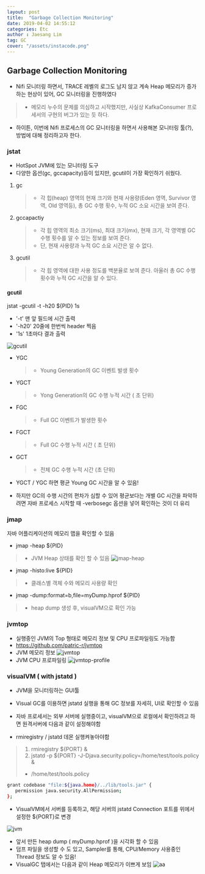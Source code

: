 ```yaml
---
layout: post
title:  "Garbage Collection Monitoring"
date: 2019-04-02 14:55:12
categories: Etc
author : Jaesang Lim
tag: GC
cover: "/assets/instacode.png"
---
```


## Garbage Collection Monitoring


- Nifi 모니터링 하면서, TRACE 레벨의 로그도 남지 않고 계속 Heap 메모리가 증가하는 현상이 있어, GC 모니터링을 진행하였다
> - 메모리 누수의 문제를 의심하고 시작했지만, 사실상 KafkaConsumer 프로세서의 구현의 버그가 있는 듯 하다.
- 하이튼, 이번에 Nifi 프로세스의 GC 모니터링을 하면서 사용해본 모니터링 툴(?), 방법에 대해 정리하고자 한다. 


### jstat
- HotSpot JVM에 있는 모니터링 도구
- 다양한 옵션(gc, gccapacity)등이 있지만, gcutil이 가장 확인하기 쉬웠다.

1. gc
	> - 각 힙(heap) 영역의 현재 크기와 현재 사용량(Eden 영역, Survivor 영역, Old 영역등), 총 GC 수행 횟수, 누적 GC 소요 시간을 보여 준다.
2. gccapactiy
	> - 각 힙 영역의 최소 크기(ms), 최대 크기(mx), 현재 크기, 각 영역별 GC 수행 횟수를 알 수 있는 정보를 보여 준다.
	> - 단, 현재 사용량과 누적 GC 소요 시간은 알 수 없다.
3. gcutil
	> - 각 힙 영역에 대한 사용 정도를 백분율로 보여 준다. 아울러 총 GC 수행 횟수와 누적 GC 시간을 알 수 있다.

#### gcutil
jstat -gcutil -t -h20 ${PID} 1s
 
- '-t' 맨 앞 필드에 시간 출력
- '-h20' 20줄에 한번씩 header 찍음
- '1s' 1초마다 결과 출력

![gcutil](https://user-images.githubusercontent.com/12586821/55393255-e43a3580-5577-11e9-922f-6b5c60c324dd.png)

- YGC 
 	> - Young Generation의 GC 이벤트 발생 횟수
- YGCT 
  > - Yong Generation의 GC 수행 누적 시간	 ( 초 단위)
- FGC 
  > - Full GC 이벤트가 발생한 횟수	
- FGCT 
  > - Full GC 수행 누적 시간	 ( 초 단위)
- GCT 
  > - 전체 GC 수행 누적 시간 (초 단위)

- YGCT / YGC 하면 평균 Young GC 시간을 알 수 있음!
- 하지만 GC의 수행 시간의 편차가 심할 수 있어 평균보다는 개별 GC 시간을 파악하려면 자바 프로세스 시작할 때 -verbosegc 옵션을 넣어 확인하는 것이 더 유리

### jmap
자바 어플리케이션의 메모리 맵을 확인할 수 있음

- jmap  -heap ${PID}
> - JVM Heap 상태를 확인 할 수 있음
![jmap-heap](https://user-images.githubusercontent.com/12586821/55393214-cff63880-5577-11e9-96a4-aaf54a6086e3.png)

- jmap -histo:live ${PID}
> - 클래스별 객체 수와 메모리 사용량 확인

- jmap -dump:format=b,file=myDump.hprof ${PID}
> - heap dump 생성 후, visualVM으로 확인 가능

### jvmtop

- 실행중인 JVM의 Top 형태로 메모리 정보 및 CPU 프로파일링도 가능함
- https://github.com/patric-r/jvmtop
- JVM 메모리 정보
![jvmtop](https://user-images.githubusercontent.com/12586821/55393212-cf5da200-5577-11e9-94c1-4d1704e31852.png)
- JVM CPU 프로파일링
![jvmtop-profile](https://user-images.githubusercontent.com/12586821/55393213-cf5da200-5577-11e9-8f9c-eda804bbbe54.png)

### visualVM ( with jstatd )

- JVM을 모니터링하는 GUI툴
- Visual GC를 이용하면 jstatd 실행을 통해 GC 정보를 자세히, UI로 확인할 수 있음
- 자바 프로세서는 외부 서버에 실행중이고, visualVM으로 로컬에서 확인하려고 하면 원격서버에 다음과 같이 설정해야함 

- rmiregistry / jstatd 데몬 실행켜놓아야함
> 1. rmiregistry ${PORT} &
> 2. jstatd -p ${PORT} -J-Djava.security.policy=/home/test/tools.policy &
> - /home/test/tools.policy
  ```bash
  grant codebase "file:${java.home}/../lib/tools.jar" {
     permission java.security.AllPermission;
  };
  ```
  
- VisualVM에서 서버를 등록하고, 해당 서버의 jstatd Connection 포트를 위에서 설정한 ${PORT}로 변경

![jvm](https://user-images.githubusercontent.com/12586821/55393215-cff63880-5577-11e9-8c9e-fcacee8ce83c.png)


- 앞서 만든 heap dump ( myDump.hprof )을 시각화 할 수 있음
- 덤프 파일을 생성할 수 도 있고, Sampler를 통해, CPU/Memory 사용중인 Thread 정보도 알 수 있음!
- VisualGC 탭에서는 다음과 같이 Heap 메모리가 이쁘게 보임
![aa](https://user-images.githubusercontent.com/12586821/55393240-dd132780-5577-11e9-9a2d-b57b75400708.png)
